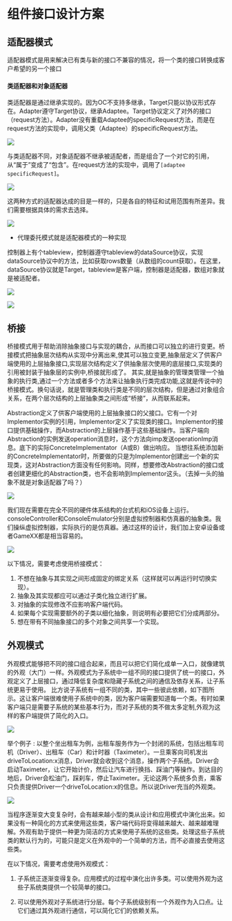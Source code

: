 # 组件接口设计方案





## 适配器模式

适配器模式是用来解决已有类与新的接口不兼容的情况，将一个类的接口转换成客户希望的另一个接口


#### 类适配器和对象适配器

类适配器是通过继承实现的。因为OC不支持多继承，Target只能以协议形式存在。Adapter遵守Target协议，继承Adaptee。Target协议定义了对外的接口（request方法）。Adapter没有重载Adaptee的specificRequest方法，而是在request方法的实现中，调用父类（Adaptee）的specificRequest方法。

![](Resource/6_4_1.png)


与类适配器不同，对象适配器不继承被适配者，而是组合了一个对它的引用，从“属于”变成了“包含”。在request方法的实现中，调用了``[adaptee specificRequest]``。

![](Resource/6_4_2.png)

这两种方式的适配器达成的目是一样的，只是各自的特征和试用范围有所差异。我们需要根据具体的需求去选择。

![](Resource/6_4_3.png)


* 代理委托模式就是适配器模式的一种实现


控制器上有个tableview，控制器遵守tableview的dataSource协议，实现dataSource协议中的方法，比如获取rows数量（从数组的count获取）。在这里，dataSource协议就是Target，tableview是客户端，控制器是适配器，数组对象就是被适配者。

![](Resource/6_4_4.png)

![](Resource/6_4_5.png)



## 桥接


桥接模式用于帮助消除抽象接口与实现的耦合，从而接口可以独立的进行变更。桥接模式把抽象层次结构从实现中分离出来,使其可以独立变更,抽象层定义了供客户端使用的上层抽象接口,实现层次结构定义了供抽象层次使用的底层接口,实现类的引用被封装于抽象层的实例中,桥接就形成了。
其实,就是抽象的管理类管理一个抽象的执行类,通过一个方法或者多个方法来让抽象执行类完成功能,这就是传说中的桥接模式。换句话说，就是管理类和执行类是不同的层次结构，但是通过对象组合关系，在两个层次结构的上层抽象类之间形成“桥接”，从而联系起来。


Abstraction定义了供客户端使用的上层抽象接口的父接口。它有一个对Implementor实例的引用，Implementor定义了实现类的接口。Implementor的接口提供基础操作，而Abstraction的上层操作基于这些基础操作。当客户端向Abstraction的实例发送operation消息时，这个方法向imp发送operationImp消息。底下的实际ConcreteImplementator（A或B）做出响应。
当想往系统添加新的ConcreteImplementator时，所要做的只是为Implementor创建出一个新的实现类，这对Abstraction方面没有任何影响。同样，想要修改Abstraction的接口或者创建更细化的Abstraction类，也不会影响到Implementor这头。（去掉一头的抽象不就是对象适配器了吗？）



![](Resource/6_4_6.png)


我们现在需要在完全不同的硬件体系结构的台式机和iOS设备上运行。consoleController和ConsoleEmulator分别是虚拟控制器和仿真器的抽象类。我们操纵虚拟控制器，实际执行的是仿真器。通过这样的设计，我们加上安卓设备或者GameXX都是相当容易的。


![](Resource/6_4_7.png)


以下情况，需要考虑使用桥接模式：


1. 不想在抽象与其实现之间形成固定的绑定关系（这样就可以再运行时切换实现）。
2. 抽象及其实现都应可以通过子类化独立进行扩展。
3. 对抽象的实现修改不应影响客户端代码。
4. 如果每个实现需要额外的子类以细化抽象，则说明有必要把它们分成两部分。
5. 想在带有不同抽象接口的多个对象之间共享一个实现。



## 外观模式

外观模式能够把不同的接口组合起来，而且可以把它们简化成单一入口，就像建筑的外观（大门）一样。外观模式为子系统中一组不同的接口提供了统一的接口，外观定义了上层接口，通过降低复杂度和隐藏子系统之间的通信及依存关系，让子系统更易于使用。
比方说子系统有一组不同的类，其中一些彼此依赖，如下图所示。这让客户端很难使用子系统中的类，因为客户端需要知道每一个类。有时如果客户端只是需要子系统的某些基本行为，而对子系统的类不做太多定制,外观为这样的客户端提供了简化的入口。


![](Resource/6_4_8.png)

举个例子 : 以整个坐出租车为例，出租车服务作为一个封闭的系统，包括出租车司机（Driver）、出租车（Car）和计时器（Taximeter）。一旦乘客向司机发出driveToLocation:x消息，Driver就会收到这个消息，操作两个子系统。Driver会启动Taximeter，让它开始计价，然后让汽车进行换挡、踩油门等操作。到达目的地后，Driver会松油门，踩刹车，停止Taximeter。无论这两个系统多负责，乘客只负责提供Driver一个driveToLocation:x的信息。所以说Driver充当的外观类。


![](Resource/6_4_9.png)



当程序逐渐变大变复杂时，会有越来越小型的类从设计和应用模式中演化出来。如果没有一种简化的方式来使用这些类，客户端代码将变得越来越大、越来越难理解。外观有助于提供一种更为简洁的方式来使用子系统的这些类。处理这些子系统类的默认行为的，可能只是定义在外观中的一个简单的方法，而不必直接去使用这些类。

在以下情况，需要考虑使用外观模式：

1. 子系统正逐渐变得复杂。应用模式的过程中演化出许多类。可以使用外观为这些子系统类提供一个较简单的接口。

2. 可以使用外观对子系统进行分层。每个子系统级别有一个外观作为入口点。让它们通过其外观进行通信，可以简化它们的依赖关系。



